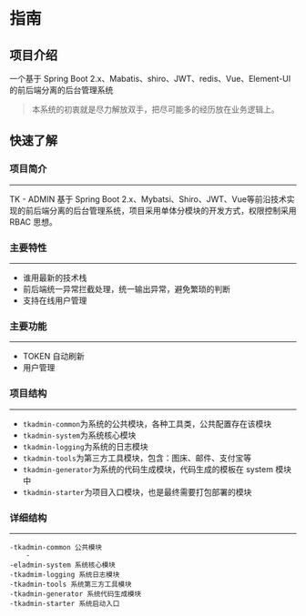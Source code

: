 # 指南

## 项目介绍

一个基于 Spring Boot 2.x、Mabatis、shiro、JWT、redis、Vue、Element-UI 的前后端分离的后台管理系统

> 本系统的初衷就是尽力解放双手，把尽可能多的经历放在业务逻辑上。

## 快速了解

### 项目简介

------

TK - ADMIN 基于 Spring Boot 2.x、Mybatsi、Shiro、JWT、Vue等前沿技术实现的前后端分离的后台管理系统，项目采用单体分模块的开发方式，权限控制采用 RBAC 思想。

### 主要特性

------

- 谁用最新的技术栈
- 前后端统一异常拦截处理，统一输出异常，避免繁琐的判断
- 支持在线用户管理

### 主要功能

------

- TOKEN 自动刷新
- 用户管理

### 项目结构

------

- ``tkadmin-common``为系统的公共模块，各种工具类，公共配置存在该模块
- ``tkadmin-system``为系统核心模块
- ``tkadmin-logging``为系统的日志模块
- ``tkadmin-tools``为第三方工具模块，包含：图床、邮件、支付宝等
- ``tkadmin-generator``为系统的代码生成模块，代码生成的模板在 system 模块中
- ``tkadmin-starter``为项目入口模块，也是最终需要打包部署的模块

### 详细结构

------

```
-tkadmin-common 公共模块
	-
-eladmin-system 系统核心模块
-tkadmim-logging 系统日志模块
-tkadmin-tools 系统第三方工具模块
-tkadmin-generator 系统代码生成模块
-tkadmin-starter 系统启动入口
```

